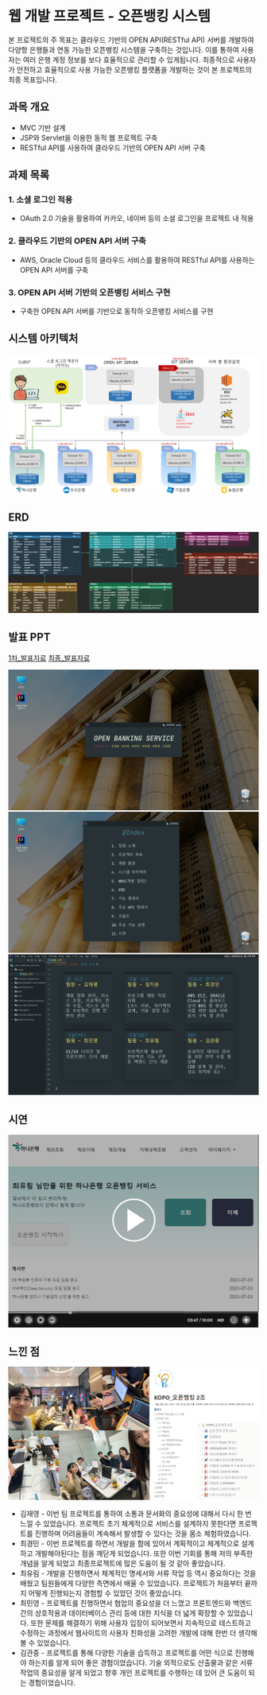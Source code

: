 # 웹 개발 프로젝트 - 오픈뱅킹 시스템

본 프로젝트의 주 목표는 클라우드 기반의 OPEN API(RESTful API) 서버를 개발하여 다양항 은행들과 연동 가능한 오픈뱅킹 시스템을 구축하는 것입니다. 이를 통하여 사용자는 여러 은행 계정 정보를 보다 효율적으로 관리할 수 있게됩니다. 최종적으로 사용자가 안전하고 효율적으로 사용 가능한 오픈뱅킹 플랫폼을 개발하는 것이 본 프로젝트의 최종 목표입니다.

## 과목 개요

- MVC 기반 설계
- JSP와 Servlet을 이용한 동적 웹 프로젝트 구축
- RESTful API를 사용하여 클라우드 기반의 OPEN API 서버 구축

## 과제 목록

### 1. 소셜 로그인 적용

- OAuth 2.0 기술을 활용하여 카카오, 네이버 등의 소셜 로그인을 프로젝트 내 적용

### 2. 클라우드 기반의 OPEN API 서버 구축

- AWS, Oracle Cloud 등의 클라우드 서비스를 활용하여 RESTful API를 사용하는 OPEN API 서버를 구축

### 3. OPEN API 서버 기반의 오픈뱅킹 서비스 구현

- 구축한 OPEN API 서버를 기반으로 동작하 오픈뱅킹 서비스를 구현

## 시스템 아키텍처

 <img src="architecture.png"/>

## ERD

 <img src="erd.png"/>

## 발표 PPT
 [1차_발표자료](/ppt1.pdf)
 [최종_발표자료](/ppt2.pdf)

 <img src="ppt1.png"/>
 <img src="ppt2.png"/>
 <img src="ppt3.png"/>

## 시연
[![시연영상](video.png)](https://www.youtube.com/watch?v=3IhNrnqo0pc)


## 느낀 점

 <img src="team.png"/>


- 김재영 - 이번 팀 프로젝트를 통하여 소통과 문서화의 중요성에 대해서 다시 한 번 느낄 수 있었습니다. 프로젝트 초기 체계적으로 서비스를 설계하지 못한다면 프로젝트를 진행하며 어려움들이 계속해서 발생할 수 있다는 것을 몸소 체험하였습니다.
- 최경민 - 이번 프로젝트를 하면서 개발을 함에 있어서 계획적이고 체계적으로 설계하고 개발해야된다는 점을 깨닫게 되었습니다. 또한 이번 기회를 통해 저의 부족한 개념을 알게 되었고 최종프로젝트에 많은 도움이 될 것 같아 좋았습니다.
- 최유림 - 개발을 진행하면서 체계적인 명세서와 서류 작업 등 역시 중요하다는 것을 배웠고 팀원들에게 다양한 측면에서 배울 수 있었습니다. 프로젝트가 처음부터 끝까지 어떻게 진행되는지 경험할 수 있었던 것이 좋았습니다.
- 최민영 - 프로젝트를 진행하면서 협업의 중요성을 더 느꼈고 프론트엔드와 백엔드 간의 상호작용과 데이터베이스 관리 등에 대한 지식을 더 넓게 확장할 수 있었습니다. 또한 문제를 해결하기 위해 사용자 입장이 되어보면서 지속적으로 테스트하고 수정하는 과정에서 웹사이트의 사용자 친화성을 고려한 개발에 대해 한번 더 생각해 볼 수 있었습니다.
- 김관중 - 프로젝트를 통해 다양한 기술을 습득하고 프로젝트를 어떤 식으로 진행해야 하는지를 알게 되어 좋은 경험이었습니다. 기술 외적으로도 산출물과 같은 서류 작업의 중요성을 알게 되었고 향후 개인 프로젝트를 수행하는 데 있어 큰 도움이 되는 경험이었습니다.
